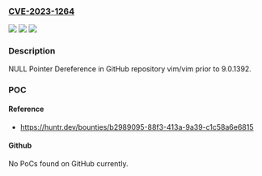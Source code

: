 ### [CVE-2023-1264](https://cve.mitre.org/cgi-bin/cvename.cgi?name=CVE-2023-1264)
![](https://img.shields.io/static/v1?label=Product&message=vim%2Fvim&color=blue)
![](https://img.shields.io/static/v1?label=Version&message=%3C%209.0.1392%20&color=brighgreen)
![](https://img.shields.io/static/v1?label=Vulnerability&message=CWE-476%20NULL%20Pointer%20Dereference&color=brighgreen)

### Description

NULL Pointer Dereference in GitHub repository vim/vim prior to 9.0.1392.

### POC

#### Reference
- https://huntr.dev/bounties/b2989095-88f3-413a-9a39-c1c58a6e6815

#### Github
No PoCs found on GitHub currently.

